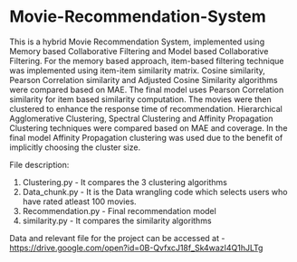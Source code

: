 # Movie-Recommendation-System
This is a hybrid Movie Recommendation System, implemented using Memory based Collaborative Filtering and Model based Collaborative Filtering. 
For the memory based approach, item-based filtering technique was implemented using item-item similarity matrix. Cosine similarity, Pearson Correlation similarity and Adjusted Cosine Similarity algorithms were compared based on MAE. The final model uses Pearson Correlation similarity for item based similarity computation.
The movies were then clustered to enhance the response time of recommendation. Hierarchical Agglomerative Clustering, Spectral Clustering and Affinity Propagation Clustering techniques were compared based on MAE and coverage. In the final model Affinity Propagation clustering was used due to the benefit of implicitly choosing the cluster size.

File description:
1. Clustering.py - It compares the 3 clustering algorithms
2. Data_chunk.py - It is the Data wrangling code which selects users who have rated atleast 100 movies.
3. Recommendation.py - Final recommendation model
4. similarity.py - It compares the similarity algorithms

Data and relevant file for the project can be accessed at - https://drive.google.com/open?id=0B-QvfxcJ18f_Sk4wazI4Q1hJLTg
